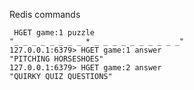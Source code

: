 
Redis commands

     HGET game:1 puzzle
    "_ _ _ _ _ _ _ _ * _ _ _ _ _ _ _ _ _ _"
    127.0.0.1:6379> HGET game:1 answer
    "PITCHING HORSESHOES"
    127.0.0.1:6379> HGET game:2 answer
    "QUIRKY QUIZ QUESTIONS"
